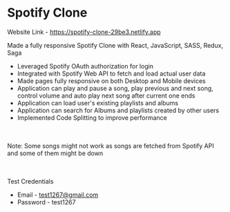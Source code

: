 # Spotify Clone

Website Link - https://spotify-clone-29be3.netlify.app

Made a fully responsive Spotify Clone with React, JavaScript, SASS, Redux, Saga

- Leveraged Spotify OAuth authorization for login
- Integrated with Spotify Web API to fetch and load actual user data
- Made pages fully responsive on both Desktop and Mobile devices
- Application can play and pause a song, play previous and next song, control volume and auto play next song after current one ends
- Application can load user's existing playlists and albums
- Application can search for Albums and playlists created by other users
- Implemented Code Splitting to improve performance

<br></br>
Note: Some songs might not work as songs are fetched from Spotify API and some of them might be down

<br></br>
Test Credentials

- Email - test1267@gmail.com
- Password - test1267

